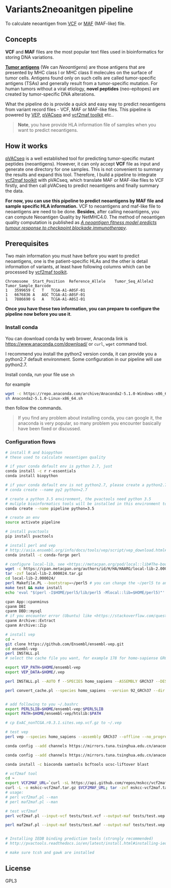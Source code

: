 # Variants2neoanitgen pipeline

To calculate neoantigen from [VCF](https://en.wikipedia.org/wiki/Variant_Call_Format) or [MAF](https://docs.gdc.cancer.gov/Data/File_Formats/MAF_Format/) (MAF-like) file. 

## Concepts

**VCF** and **MAF** files are the most popular text files used in bioinformatics for storing DNA variations. 

[**Tumor antigens**](https://en.wikipedia.org/wiki/Antigen#Tumor_antigens) (We can *Neoantigens*) are those antigens that are presented by MHC class I or MHC class II molecules on the surface of tumor cells. Antigens found only on such cells are called tumor-specific antigens (TSAs) and generally result from a tumor-specific mutation. For human tumors without a viral etiology, **novel peptides** (neo-epitopes) are created by tumor-specific DNA alterations.

What the pipeline do is provide a quick and easy way to predict neoantigens from variant record files - VCF, MAF or MAF-like files. This pipeline is powered by [VEP](http://asia.ensembl.org/info/docs/tools/vep/script/index.html), [pVACseq](http://pvactools.readthedocs.io/en/latest/pvacseq.html) and [vcf2maf toolkit](https://github.com/mskcc/vcf2maf) etc..

>**Note**, you have provide HLA information file of samples when you want to predict neoantigens.

## How it works

[pVACseq](http://pvactools.readthedocs.io/en/latest/pvacseq.html) is a well established tool for predicting tumor-specific mutant peptides (neoantigens). However, it can only accept **VCF** file as input and generate one directory for one samples. This is not convenient to summary the results and expand this tool. Therefore, I build a pipeline to integrate [vcf2maf toolkit](https://github.com/mskcc/vcf2maf) with pVACseq, which translate MAF or MAF-like files to VCF firstly, and then call pVACseq to predict neoantigens and finally summary the data.

**For now, you can use this pipeline to predict neoantigens by MAF file and sample specific HLA information.** VCF to neoantigens and maf-like file to neoantigens are need to be done. **Besides**, after calling neoantigens, you can compute Neoantigen Quality by NetMHC4.0. The method of neoantigen quality computation is published as [*A neoantigen fitness model predicts tumour response to checkpoint blockade immunotherapy*](https://www.nature.com/articles/nature24473).


## Prerequisites

Two main information you must have before you want to predict neoantigens, one is the patient-specific HLAs and the other is detail information of variants, at least have following columns which can be processed by [vcf2maf toolkit](https://github.com/mskcc/vcf2maf).

```
Chromosome  Start_Position  Reference_Allele    Tumor_Seq_Allele2	Tumor_Sample_Barcode
1	3599659	C	T	TCGA-A1-A0SF-01
1	6676836	A	AGC	TCGA-A1-A0SF-01
1	7886690	G	A	TCGA-A1-A0SI-01
```

**Once you have these two information, you can prepare to configure the pipeline now before you use it**.

### Install conda

You can download conda by web brower, Anaconda link is <https://www.anaconda.com/download/> or `curl`, `wget` command tool.

I recommend you install the python2 version conda, it can provide you a python2.7 default environment. Some configuration in our pipeline will use python2.7.

Install conda, run your file use `sh`

for example

```sh
wget -c https://repo.anaconda.com/archive/Anaconda2-5.1.0-Windows-x86_64.exe
sh Anaconda2-5.1.0-Linux-x86_64.sh
```

then follow the commands.

>If you find any problem about installing conda, you can google it, the anaconda is very popular, so many problem you encounter basically have been fixed or discussed.

### Configuration flows

```sh
# install R and biopython
# these used to calculate neoantigen quality

# if your conda default env is python 2.7, just
conda install -c r r-essentials 
conda install biopython

# if your conda default env is not python2.7, please create a python2.7 env first, then run commands as above
# conda create --name py2 python=2.7

# create a python 3.5 environment, the pvactools need python 3.5
# muliple bioinformatics tools will be installed in this environment too, like blast, samtools etc.
conda create --name pipeline python=3.5
```

```sh
# create an env
source activate pipeline

# install pvactools
pip install pvactools

# install perl and vep
# http://asia.ensembl.org/info/docs/tools/vep/script/vep_download.html#installer
conda install -c conda-forge perl

# configure local-lib, see <https://metacpan.org/pod/local::lib#The-bootstrapping-technique>
wget -c https://cpan.metacpan.org/authors/id/H/HA/HAARG/local-lib-2.000024.tar.gz
tar -zxf local-lib-2.000024.tar.gz 
cd local-lib-2.000024/
perl Makefile.PL --bootstrap=~/perl5 # you can change the ~/perl5 to another location for managing perl modules
make test && make install
echo 'eval "$(perl -I$HOME/perl5/lib/perl5 -Mlocal::lib=$HOME/perl5)"' >>~/.bashrc

cpan App::cpanminus
cpanm DBI
cpanm DBD::mysql
# if you encounter error (Ubuntu) like <https://stackoverflow.com/questions/4729722/trying-to-install-perl-mysql-dbd-mysql-config-cant-be-found>, run sudo apt-get install libmysqlclient-dev after sudo apt-get update
cpanm Archive::Extract
cpanm Archive::Zip

# install vep
cd ~
git clone https://github.com/Ensembl/ensembl-vep.git
cd ensembl-vep
perl INSTALL.pl
# select the cache file you want, for example 178 for homo-sapiense GRCh37

export VEP_PATH=$HOME/ensembl-vep
export VEP_DATA=$HOME/.vep

perl INSTALL.pl --AUTO f --SPECIES homo_sapiens --ASSEMBLY GRCh37 --DESTDIR $VEP_PATH --CACHEDIR $VEP_DATA

perl convert_cache.pl --species homo_sapiens --version 92_GRCh37 --dir $VEP_DATA


# add following to you ~/.bashrc
export PERL5LIB=$HOME/ensembl-vep:$PERL5LIB
export PATH=$HOME/ensembl-vep/htslib:$PATH

# cp ExAC_nonTCGA.r0.3.1.sites.vep.vcf.gz to ~/.vep

# test vep
perl vep --species homo_sapiens --assembly GRCh37 --offline --no_progress --no_stats --sift b --ccds --uniprot --hgvs --symbol --numbers --domains --gene_phenotype --canonical --protein --biotype --uniprot --tsl --pubmed --variant_class --shift_hgvs 1 --check_existing --total_length --allele_number --no_escape --xref_refseq --failed 1 --vcf --minimal --flag_pick_allele --pick_order canonical,tsl,biotype,rank,ccds,length --dir $VEP_DATA --fasta $VEP_DATA/homo_sapiens/92_GRCh37/Homo_sapiens.GRCh37.75.dna.primary_assembly.fa.gz --input_file examples/homo_sapiens_GRCh37.vcf --output_file example_GRCh37.vep.vcf --polyphen b --af --af_1kg --regulatory --custom $VEP_DATA/ExAC_nonTCGA.r0.3.1.sites.vep.vcf.gz,ExAC,vcf,exact,1,AC,AN

conda config --add channels https://mirrors.tuna.tsinghua.edu.cn/anaconda/cloud/bioconda/

conda config --add channels https://mirrors.tuna.tsinghua.edu.cn/anaconda/cloud/conda-forge/

conda install -c bioconda samtools bcftools ucsc-liftover blast

# vcf2maf tool
cd ~
export VCF2MAF_URL=`curl -sL https://api.github.com/repos/mskcc/vcf2maf/releases | grep -m1 tarball_url | cut -d\" -f4`
curl -L -o mskcc-vcf2maf.tar.gz $VCF2MAF_URL; tar -zxf mskcc-vcf2maf.tar.gz; mv mskcc-vcf2maf-* vcf2maf
# usage:
# perl vcf2maf.pl --man
# perl maf2maf.pl --man

# test vcf2maf
perl vcf2maf.pl --input-vcf tests/test.vcf --output-maf tests/test.vep.maf --ref-fasta ~/.vep/homo_sapiens/92_GRCh37/Homo_sapiens.GRCh37.75.dna.primary_assembly.fa.gz --vep-path=$HOME/ensembl-vep/

perl maf2maf.pl --input-maf tests/test.maf --output-maf tests/test.vep.maf --ref-fasta ~/.vep/homo_sapiens/92_GRCh37/Homo_sapiens.GRCh37.75.dna.primary_assembly.fa  --vep-path=$HOME/ensembl-vep


# Installing IEDB binding prediction tools (strongly recommended)
# http://pvactools.readthedocs.io/en/latest/install.html#installing-iedb-binding-prediction-tools-strongly-recommended

# make sure tcsh and gawk are installed

```

## License

GPL3